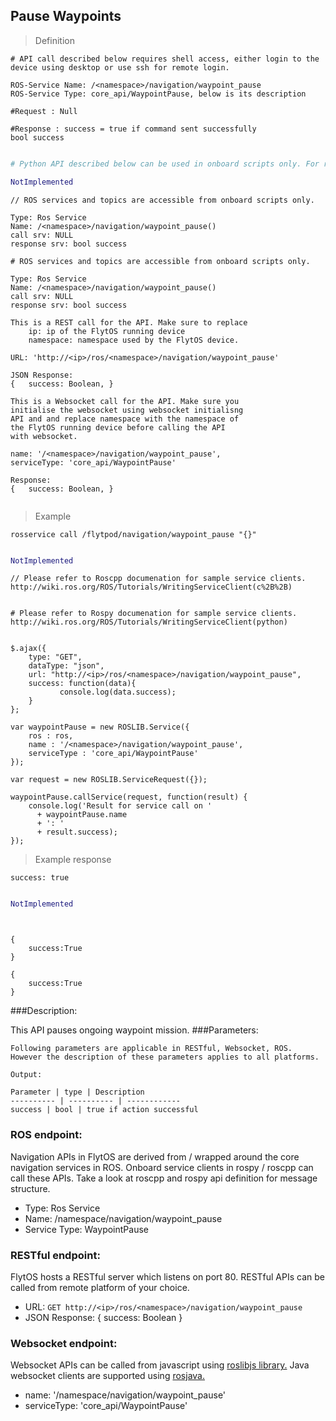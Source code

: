 ## Pause Waypoints


> Definition

```shell
# API call described below requires shell access, either login to the device using desktop or use ssh for remote login.

ROS-Service Name: /<namespace>/navigation/waypoint_pause
ROS-Service Type: core_api/WaypointPause, below is its description

#Request : Null

#Response : success = true if command sent successfully
bool success
```

```cpp

```

```python
# Python API described below can be used in onboard scripts only. For remote scripts you can use http client libraries to call FlytOS REST endpoints from Python.

NotImplemented
```

```cpp--ros
// ROS services and topics are accessible from onboard scripts only.

Type: Ros Service
Name: /<namespace>/navigation/waypoint_pause()
call srv: NULL
response srv: bool success
```

```python--ros
# ROS services and topics are accessible from onboard scripts only.

Type: Ros Service
Name: /<namespace>/navigation/waypoint_pause()
call srv: NULL
response srv: bool success

```

```javascript--REST
This is a REST call for the API. Make sure to replace 
    ip: ip of the FlytOS running device
    namespace: namespace used by the FlytOS device.

URL: 'http://<ip>/ros/<namespace>/navigation/waypoint_pause'

JSON Response:
{   success: Boolean, }

```

```javascript--Websocket
This is a Websocket call for the API. Make sure you 
initialise the websocket using websocket initialisng 
API and and replace namespace with the namespace of 
the FlytOS running device before calling the API 
with websocket.

name: '/<namespace>/navigation/waypoint_pause',
serviceType: 'core_api/WaypointPause'

Response:
{   success: Boolean, }


```


> Example

```shell
rosservice call /flytpod/navigation/waypoint_pause "{}"      
```

```cpp

```

```python
NotImplemented

```

```cpp--ros
// Please refer to Roscpp documenation for sample service clients. http://wiki.ros.org/ROS/Tutorials/WritingServiceClient(c%2B%2B)
```

```python--ros

# Please refer to Rospy documenation for sample service clients. http://wiki.ros.org/ROS/Tutorials/WritingServiceClient(python)

```

```javascript--REST

$.ajax({
    type: "GET",
    dataType: "json",
    url: "http://<ip>/ros/<namespace>/navigation/waypoint_pause",  
    success: function(data){
           console.log(data.success);
    }
};

```

```javascript--Websocket
var waypointPause = new ROSLIB.Service({
    ros : ros,
    name : '/<namespace>/navigation/waypoint_pause',
    serviceType : 'core_api/WaypointPause'
});

var request = new ROSLIB.ServiceRequest({});

waypointPause.callService(request, function(result) {
    console.log('Result for service call on '
      + waypointPause.name
      + ': '
      + result.success);
});
```


> Example response

```shell
success: true
```

```cpp

```

```python
NotImplemented
```

```cpp--ros
```

```python--ros
```

```javascript--REST
{
    success:True
}

```

```javascript--Websocket
{
    success:True
}

```





###Description:

This API pauses ongoing waypoint mission.
###Parameters:
    
    Following parameters are applicable in RESTful, Websocket, ROS. However the description of these parameters applies to all platforms. 
    
    Output:
    
    Parameter | type | Description
    ---------- | ---------- | ------------
    success | bool | true if action successful

### ROS endpoint:
Navigation APIs in FlytOS are derived from / wrapped around the core navigation services in ROS. Onboard service clients in rospy / roscpp can call these APIs. Take a look at roscpp and rospy api definition for message structure. 

* Type: Ros Service</br> 
* Name: /namespace/navigation/waypoint_pause</br>
* Service Type: WaypointPause

### RESTful endpoint:
FlytOS hosts a RESTful server which listens on port 80. RESTful APIs can be called from remote platform of your choice.

* URL: ````GET http://<ip>/ros/<namespace>/navigation/waypoint_pause````
* JSON Response:
{
    success: Boolean
}


### Websocket endpoint:
Websocket APIs can be called from javascript using  [roslibjs library.](https://github.com/RobotWebTools/roslibjs) 
Java websocket clients are supported using [rosjava.](http://wiki.ros.org/rosjava)

* name: '/namespace/navigation/waypoint_pause'</br>
* serviceType: 'core_api/WaypointPause'



